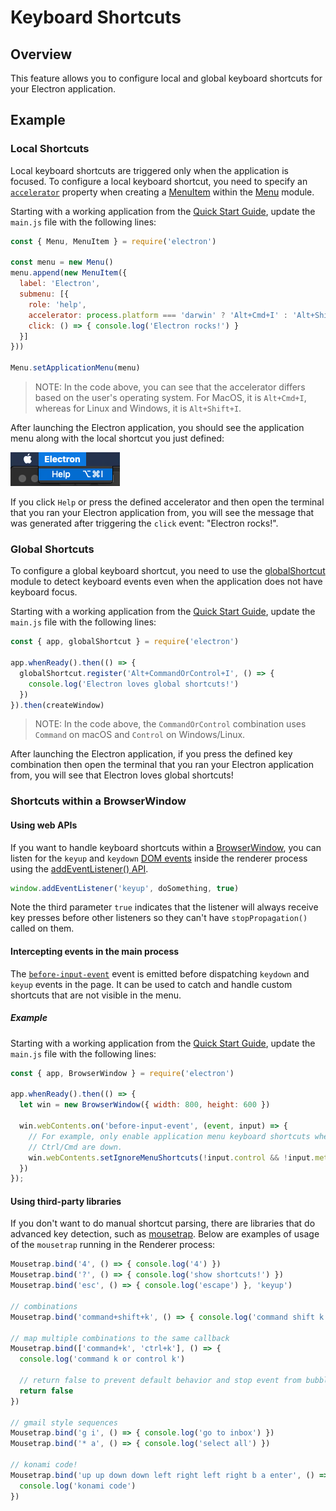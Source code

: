 # Keyboard Shortcuts

## Overview

This feature allows you to configure local and global keyboard shortcuts
for your Electron application.

## Example

### Local Shortcuts

Local keyboard shortcuts are triggered only when the application is focused.
To configure a local keyboard shortcut, you need to specify an [`accelerator`]
property when creating a [MenuItem] within the [Menu] module.

Starting with a working application from the
[Quick Start Guide](quick-start.md), update the `main.js` file with the
following lines:

```js
const { Menu, MenuItem } = require('electron')

const menu = new Menu()
menu.append(new MenuItem({
  label: 'Electron',
  submenu: [{
    role: 'help',
    accelerator: process.platform === 'darwin' ? 'Alt+Cmd+I' : 'Alt+Shift+I',
    click: () => { console.log('Electron rocks!') }
  }]
}))

Menu.setApplicationMenu(menu)
```

> NOTE: In the code above, you can see that the accelerator differs based on the
user's operating system. For MacOS, it is `Alt+Cmd+I`, whereas for Linux and
Windows, it is `Alt+Shift+I`.

After launching the Electron application, you should see the application menu
along with the local shortcut you just defined:

![Menu with a local shortcut](../images/local-shortcut.png)

If you click `Help` or press the defined accelerator and then open the terminal
that you ran your Electron application from, you will see the message that was
generated after triggering the `click` event: "Electron rocks!".

### Global Shortcuts

To configure a global keyboard shortcut, you need to use the [globalShortcut]
module to detect keyboard events even when the application does not have
keyboard focus.

Starting with a working application from the
[Quick Start Guide](quick-start.md), update the `main.js` file with the
following lines:

```js
const { app, globalShortcut } = require('electron')

app.whenReady().then(() => {
  globalShortcut.register('Alt+CommandOrControl+I', () => {
    console.log('Electron loves global shortcuts!')
  })
}).then(createWindow)
```

> NOTE: In the code above, the `CommandOrControl` combination uses `Command`
on macOS and `Control` on Windows/Linux.

After launching the Electron application, if you press the defined key
combination then open the terminal that you ran your Electron application from,
you will see that Electron loves global shortcuts!

### Shortcuts within a BrowserWindow

#### Using web APIs

If you want to handle keyboard shortcuts within a [BrowserWindow], you can
listen for the `keyup` and `keydown` [DOM events][dom-events] inside the
renderer process using the [addEventListener() API][addEventListener-api].

```js
window.addEventListener('keyup', doSomething, true)
```

Note the third parameter `true` indicates that the listener will always receive
key presses before other listeners so they can't have `stopPropagation()`
called on them.

#### Intercepting events in the main process

The [`before-input-event`](../api/web-contents.md#event-before-input-event) event
is emitted before dispatching `keydown` and `keyup` events in the page. It can
be used to catch and handle custom shortcuts that are not visible in the menu.

##### Example

Starting with a working application from the
[Quick Start Guide](quick-start.md), update the `main.js` file with the
following lines:
 
```js
const { app, BrowserWindow } = require('electron')

app.whenReady().then(() => {
  let win = new BrowserWindow({ width: 800, height: 600 })
  
  win.webContents.on('before-input-event', (event, input) => {
    // For example, only enable application menu keyboard shortcuts when
    // Ctrl/Cmd are down.
    win.webContents.setIgnoreMenuShortcuts(!input.control && !input.meta)
  })
});
```

#### Using third-party libraries

If you don't want to do manual shortcut parsing, there are libraries that do
advanced key detection, such as [mousetrap]. Below are examples of usage of the
`mousetrap` running in the Renderer process:

```js
Mousetrap.bind('4', () => { console.log('4') })
Mousetrap.bind('?', () => { console.log('show shortcuts!') })
Mousetrap.bind('esc', () => { console.log('escape') }, 'keyup')

// combinations
Mousetrap.bind('command+shift+k', () => { console.log('command shift k') })

// map multiple combinations to the same callback
Mousetrap.bind(['command+k', 'ctrl+k'], () => {
  console.log('command k or control k')

  // return false to prevent default behavior and stop event from bubbling
  return false
})

// gmail style sequences
Mousetrap.bind('g i', () => { console.log('go to inbox') })
Mousetrap.bind('* a', () => { console.log('select all') })

// konami code!
Mousetrap.bind('up up down down left right left right b a enter', () => {
  console.log('konami code')
})
```

[Menu]: ../api/menu.md
[MenuItem]: ../api/menu-item.md
[globalShortcut]: ../api/global-shortcut.md
[`accelerator`]: ../api/accelerator.md
[BrowserWindow]: ../api/browser-window.md
[mousetrap]: https://github.com/ccampbell/mousetrap
[dom-events]: https://developer.mozilla.org/en-US/docs/Web/Events
[addEventListener-api]: https://developer.mozilla.org/en-US/docs/Web/API/EventTarget/addEventListener
